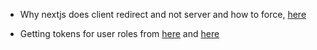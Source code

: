 - Why nextjs does client redirect and not server and how to force, [here](https://stackoverflow.com/questions/57376992/in-nextjs-how-to-programatically-trigger-server-side-rendering)

- Getting tokens for user roles from [here](https://auth0.com/docs/api/management/guides/users/view-user-roles) and [here](https://auth0.com/docs/api/management/v2/tokens)
